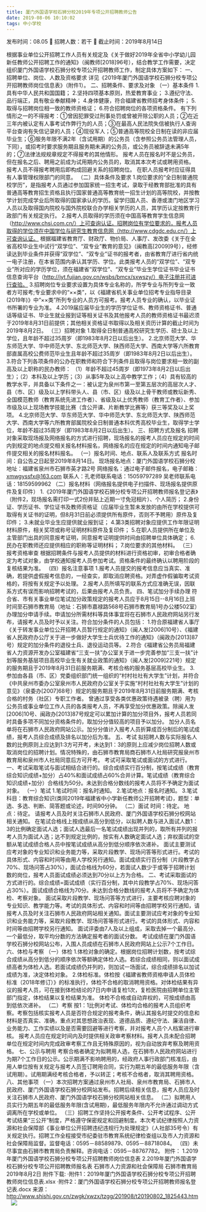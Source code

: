 ```yaml
---
title: 厦门外国语学校石狮分校2019年专项公开招聘教师公告
date: 2019-08-06 10:10:02
tags: 中小学校
---
```

发布时间：08.05   🌟   招聘人数：若干   🌈   截止时间：2019年8月14日
<!-- more -->
根据事业单位公开招聘工作人员有关规定及《关于做好2019年全省中小学幼儿园新任教师公开招聘工作的通知》（闽教师[2018]96号），结合教学工作需要，决定组织厦门外国语学校石狮分校专项公开招聘教师工作，制定具体方案如下：
一、招聘单位、岗位、人数及资格要求
详见《2019年厦门外国语学校石狮分校专项公开招聘教师岗位信息表》（附件1）。
二、招聘条件、要求及对象
（一）基本条件
1.具有中华人民共和国国籍；
2.坚持四项基本原则，热爱教育事业；
3.遵纪守法、品行端正，具有敬业奉献精神；
4.身体健康，符合福建省教师招考身体条件；
5.取得与招聘岗位相一致的教师资格证；
6.符合招聘岗位的各项资格条件。
有下列情形之一的不得报考：①曾因犯罪受过刑事处罚或曾被开除公职的人员；②在近三年内被认定有人事考试作弊行为的人员；③在最高人民法院失信被执行人查询平台查询有失信记录的人员；④现役军人；⑤普通高等院校全日制在读的非应届毕业生；⑥服务年限不满2年（含试用期）的公务员（含参照公务员法管理人员，下同），或招考时要求服务期且服务期未满的公务员，或公务员被辞退未满5年的；⑦法律法规规章规定不得报考的其他情形。
报考人员在报名时不是公务员，但在报名之后、聘用之前成为试用期内公务员的，取消其本次考试或聘用资格。
报考人员不得报考聘用后即构成回避关系的招聘岗位。
在职人员报考时应征得具有人事管理权限部门的同意。
（二）具体条件及要求
1.岗位要求的“全日制普通院校学历”，是指报考人员通过参加国家统一招生考试，录取于经教育部批准的具有普通高等教育招生资格且执行国家普通高等教育统一招生计划的高等院校，并按教学计划完成学业后所取得的国家承认的学历。留学归国人员、香港或澳门地区学习人员以及取得国内院校与国外院校联合办学相关学历的人员，其学历认定按教育行政部门有关规定执行。
2.报考人员取得的学历须在中国高等教育学生信息网（http://www.chsi.com.cn/）上可查询认证。招聘岗位有学位要求的，报考人员取得的学位须在中国学位与研究生教育信息网（http://www.cdgdc.edu.cn/）上可查询认证。
根据福建省教育厅、财政厅、物价局、人事厅、发改委《关于在全省高校毕业生中试行“双学位”、“双专业”教育的意见》（闽教高[2009]9号），经修读达到毕业条件并获得“双学位”、“双专业”证书的报考者，由省教育厅进行省内统一电子注册，在本省范围内承认其学历、学位。此类报考人员的“双学位”、“双专业”所对应的学历学位，须在福建省“双学位”、“双专业”毕业生学位证书毕业证书信息查询平台（http://jyt.fujian.gov.cn/wsbs/bmcx/sxwszy/）电子注册并可进行查验。
3.招聘岗位专业要求设置为具体专业名称的，所学专业与所列专业一致者方可报考;专业要求中的“××类”，以《福建省机关事业单位招考专业指导目录(2019年)》中“××类”所列专业的人员方可报考。报考人员专业的确认，以毕业证书所署的专业为准。
4.2019届应届毕业生的学历学位证书、教师资格证书、普通话等级证书、毕业生就业报到证等相关证书及其他报考人员的教师资格证书最迟须于2019年8月31日前提供；其他相关资格证书取得以及相关资历计算的截止时间为2019年8月2日。
（三）招聘对象
1.取得全日制普通高校研究生学历、硕士及以上学位，且年龄不超过35周岁（即1983年8月2日以后出生）。
2.北京师范大学、华东师范大学、华中师范大学、东北师范大学、陕西师范大学、西南大学等六所教育部直属高校公费师范毕业生且年龄不超过35周岁（即1983年8月2日以后出生）。
3.符合下列各项条件的公办在职教师和符合下列条件且取得与岗位要求相一致的副高及以上职称的民办教师：
（1）年龄不超过45周岁（即1973年8月2日以后出生）；（2）本科及以上学历；（3）从事5年及以上高中教学工作；（4）具有较高的教学水平，并具备以下条件之一：被认定为泉州市第一至第五层次的高层次人才、县（市、区）级及以上学科带头人、县（市、区）级及以上骨干教师或教坛新秀、全国模范教师（教育系统先进工作者）、省级及以上优秀教师（教育工作者）、参加市级及以上现场教学技能比赛（含公开课、片断教学比赛等）获三等奖及以上奖项。
4.北京师范大学、华东师范大学、华中师范大学、东北师范大学、陕西师范大学、西南大学等六所教育部属院校全日制普通本科优秀高校毕业生，取得学士学位，年龄不超过35周岁（即1983年8月2日以后出生）。
三、招聘方式及报名
招聘对象采取现场报及网络报名的方式进行招聘，现场报名的报考人员应在规定的时间内到规定的地点提交相关报名材料报名，网络报名的应在规定的时间内通知电子邮件提交相关的报名材料报名。
（一）报名时间、地点、联系人及联系方式
报名时间：自公告之日起至2019年8月14日。
现场报名地点：厦门外国语学校石狮分校
地址：福建省泉州市石狮市英才路2号
网络报名：通过电子邮件报名，电子邮箱：xmwgyssfx@163.com
联系人：孔老师联系电话：15059797289
吴老师联系电话：18159599962
（二）报名材料（网络报名提供电子扫描件、现场报名提供原件及复印件）
1.《2019年厦门外国语学校石狮分校专项公开招聘教师报名登记表》（附件2，现场报名需打印一式2份并贴上近期一寸免冠相片）、个人简历；
2.身份证、学历证书、学位证书及教师资格证（应届毕业生暂未发放的由所在学校提供可取得有关证书的证明，但8月31日前必须提供所有原件，否则不予聘用）原件及复印件；
3.未就业毕业生应提供就业报到证；
4.第3类招聘对象应提供工作年限证明材料原件，相关奖项或称号证明材料原件及复印件；
5.在职人员提供所在单位及主管部门出具的同意报考证明，同意报考证明提供时间由招聘单位具体确定；
6.民办在职教师还应提供相应的职称等证明材料；
7.岗位要求的其他材料。
（三）报考资格审查
根据招聘条件与报考人员提供的材料进行资格初审，初审合格者确定为考试对象，由学校通知报考人员参加考试。资格条件的最终确认以聘用阶段的复核结果为准。
（四）报名注意事项
1.报考人员提交的报考信息应当真实、准确，若提供虚假报考信息的，一经查实，即取消应聘资格。对弄虚作假骗取考试资格的，将按有关规定予以处理。
2.报考人员所填写的联系方式应准确无误，因联系方式有误而影响招聘考试的，后果由报考人员负责。
四、笔试加分手续办理
符合省、市有关事业单位笔试加分政策规定的报考人员应于8月15日--8月16日上班时间至石狮市教育局（地址：石狮市嘉禄路568号石狮市教育局1号办公楼502室）办理加分申请手续。申请加分所需材料等具体事宜将在石狮市人民政府网站另行发布，请报考人员及时予以关注。符合加分条件的人员包括：
1.符合原福建省人事厅《关于转发事业单位公开招聘人员暂行规定的通知》（闽人发[2006]10号）、《福建省人民政府办公厅关于进一步做好大学生士兵优待工作的通知》（闽政办[2013]87号）规定的加分条件的退役士兵、退役运动员等。
2.符合《福建省公务员局福建省人力资源开发办公室福建省“三支一扶”办公室关于进一步完善参加“三支一扶”计划等服务基层项目高校毕业生有关就业政策的通知》（闽人发[2009]221号）规定的服务期且于2019年8月31日前服务期满、考核合格的服务基层高校毕业生。
3.参加由各县（市、区）党委组织部门统一组织的“村村社社有大学生”计划，并符合《中共泉州市委办公室泉州市人民政府办公室关于实施“村村社社有大学生”计划的意见》（泉委办[2007]68号）规定的服务期且于2019年8月31日前服务期满、考核合格的村务（社区）专职工作者。
曾通过享受各类优惠政策待遇被录（聘）用为公务员或事业单位工作人员的各类报考人员，不再享受加分优惠政策。除闽人发[2006]10号、闽政办[2013]87号规定可以累加计算的加分项目外，报考人员若同时具备多项不同加分资格条件的，取加分分值较高的项目予以加分。
加分人员名单将在石狮市人民政府网站公示。加分分值计入报考人员折算成百分制后的笔试成绩，报考人员综合成绩及排名以加分后为准。
五、考试
拟招聘人数与实际报名人数的比例原则上应达到1:3方可开考，未达到1：3的原则上应减少岗位招聘人数或取消岗位的招聘计划。情况特殊的，由石狮市教育局商石狮市人社局研究报泉州市教育局和泉州市人社局同意后方可开考。
考试可采取笔试或面试的方式进行。
一、考试采取笔试与面试相结合进行的。综合成绩实行百分制，按笔试成绩（教育综合知识成绩+加分）占40%和面试成绩占60%合并计算。笔试成绩（教育综合知识成绩+加分）合格线为50分。未达到合格分数线的报考人员将不予确定为面试对象。
（一）笔试
1.笔试时间：报名时通知。
2.笔试地点：报名时通知。
3.笔试科目：教育综合知识(类同2019年福建省中小学新任教师公开招聘考试)，题型：单选、多选、判断、简答题或论述，时间90分钟。
（二）面试
时间：待定。
地点：待定。
请报考人员及时关注石狮市人民政府、厦门外国语学校石狮分校网站相关通知。
在笔试合格线上按成绩从高分到低分，以拟聘人数与进入面试人数1：3的比例确定面试人选；面试人选最后一名笔试成绩出现并列的，取所有并列的报考人员为面试人选；达不到规定比例的，按实有人数确定面试人选；弃权面试的空额从笔试成绩合格人员中按笔试成绩从高分到低分顺序依次递补。
面试主要测试应考对象的专业知识和业务能力等，采取片段教学、现场问答等形式进行。考试的具体形式、内容和时间等由用人学校另行通知。面试成绩实行百分制（片段教学占70%、现场问答占30%），面试合格线为60分，若面试人数少于或等于招聘计划数的岗位，报考人员面试成绩必须达到70分以上方为合格。
二、考试采取面试的方式进行的。综合成绩=面试成绩（实行百分制，其中片段教学占70%、现场问答占30%）。面试成绩合格线为70分。未达到合格分数线的报考人员将不予确定为体检、考察对象。
面试采取片段教学、现场问答等方式进行，主要考核应聘对象的专业知识、教学能力等。考试的具体形式、内容和时间等由招聘学校另行通知，请报考人员及时关注石狮市人民政府网站相关通知。面试主要测试应考对象的专业知识和业务能力等，采取片段教学、现场问答等形式进行。考试的具体形式、内容和时间等由招聘学校另行通知。
面试评委由7人及以上组成，采取去掉一个最高分、一个最低分，取平均分数的方法确定报考者的面试分数。
考试成绩在厦门外国语学校石狮分校网站公布，入围人员成绩在石狮市人民政府网站上公示7个工作日。
六、体检与考察
（一）体检
1.体检对象的确定。根据岗位招聘计划数，按考试综合成绩从高分到低分的顺序依次等额确定体检人选。若综合成绩相同，则以面试成绩高者为体检人选。若面试成绩仍并列的，则加试一场面试，综合成绩排名以加试成绩为准，决定体检对象。
2.体检标准。体检按《福建省教师资格申请人员体检标准（2018年修订）》的标准执行，体检不合格的取消聘用资格。对体检结果有异议的报考人员，可在接到体检结论的7日内申请复检1次，复检医院由招聘单位主管部门指定，体检结果以复检结果为准。
体检不合格或自动弃权的，可按成绩由高到低依次递补。
（二）考察
按1：1比例对考试、体检均合格的报考人员组织考察。考察包括核实报考人员是否符合规定的报考条件，确认其报名时提交的信息和材料是否真实、准确，重点对其思想政治表现、道德品质、遵纪守法、廉洁自律、业务能力、工作实绩以及是否需要回避等进行考察，并对报考人员个人档案进行审核。
报考人员应在规定时间内及时提供相关政审考察材料。报考人员未配合招聘单位在规定时间内完成政审考察工作且无特殊原因的，视为自动放弃考察及聘用资格。
七、公示与聘用
考察合格者确定为拟聘用人选，在石狮市人民政府网站进行为期7个工作日的公示。公示期满不影响聘用的，经政府人事行政部门核准后，由用人单位按有关规定与报考人员签订聘用合同，实行为期五年的最低服务年限（含试用期）。试用期满经考核合格者，予以转正；考核不合格者，取消其聘用资格。
八、其他事项
（一）本次招聘方案通过泉州市人社局、泉州市教育局、石狮市人民政府、厦门外国语学校石狮分校网站发布。招聘后续相关信息，报考人员应及时关注石狮市人民政府、厦门外国语学校石狮分校网站相关信息。
（二）拟聘用人员实行为期五年的最低服务年限(含试用期)，最低服务年限内不允许通过调动方式调离所在学校或单位。
（三）招聘工作坚持公开报考条件、公开考试程序、公开考试结果“三公开”制度，严格遵守保密规定和回避制度。本次考试纪律按照人力资源和社会保障部《事业单位公开招聘违纪违规行为处理规定》（人社部35号令）有关规定执行。招聘工作全程接受市纪委驻市教育系统纪律检查组以及市人力资源和社会保障局监督。监督电话：0595－88589879、0595－88718084。
（四）未尽事宜由石狮市教育局负责解释。咨询电话：0595－88767782。
附件：
1.2019年厦门外国语学校石狮分校专项公开招聘教师岗位信息表
2.2019年厦门外国语学校石狮分校专项公开招聘教师报名表
石狮市人力资源和社会保障局
石狮市教育局
2019年8月2日
附件下载:
·附件1：2019年厦门外国语学校石狮分校专项公开招聘教师岗位信息表.xlsx
·附件2：厦门外国语学校石狮分校专项公开招聘教师报名登记表.docx
来源：
http://www.shishi.gov.cn/zwgk/xwzx/tzgg/201908/t20190802_1825443.htm
 
 ![](https://cdn.weiweiblog.cn/20181015134814.png)